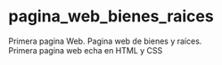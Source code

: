 # pagina_web_bienes_raices
Primera pagina Web. Pagina web de bienes y raíces.  
Primera pagina web echa en HTML y CSS 
